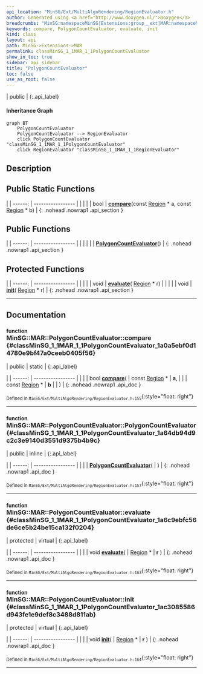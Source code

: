 ```yaml
---
api_location: "MinSG/Ext/MultiAlgoRendering/RegionEvaluator.h"
author: Generated using <a href="http://www.doxygen.nl/">Doxygen</a>
breadcrumbs: "MinSG:namespaceMinSG|Extensions:group__ext|MAR:namespaceMinSG_1_1MAR"
keywords: compare, PolygonCountEvaluator, evaluate, init
kind: class
layout: api
path: MinSG->Extensions->MAR
permalink: classMinSG_1_1MAR_1_1PolygonCountEvaluator
show_in_toc: true
sidebar: api_sidebar
title: "PolygonCountEvaluator"
toc: false
use_as_root: false
---
```


| public |
{:.api_label}

#### Inheritance Graph

```mermaid
graph BT
	PolygonCountEvaluator
	PolygonCountEvaluator --> RegionEvaluator
	click PolygonCountEvaluator "classMinSG_1_1MAR_1_1PolygonCountEvaluator"
	click RegionEvaluator "classMinSG_1_1MAR_1_1RegionEvaluator"
```

## Description





## Public Static Functions

|
| ------: | ----------------- |
|  | |
| bool | **[compare](#classMinSG_1_1MAR_1_1PolygonCountEvaluator_1a0a5ebf0d14780e9bf47a0ceeb0405f56)**(const [Region](classMinSG_1_1MAR_1_1Region) * a, const [Region](classMinSG_1_1MAR_1_1Region) * b) |
{: .nohead .nowrap1 .api_section }


## Public Functions

|
| ------: | ----------------- |
|  | |
|  | **[PolygonCountEvaluator](#classMinSG_1_1MAR_1_1PolygonCountEvaluator_1a64db94d9c2c3e9140d3551d9375b4b9c)**() |
{: .nohead .nowrap1 .api_section }


## Protected Functions

|
| ------: | ----------------- |
|  | |
| void | **[evaluate](#classMinSG_1_1MAR_1_1PolygonCountEvaluator_1a6c9ebfc56de6ce5b24be15ca132f0204)**( [Region](classMinSG_1_1MAR_1_1Region) * r) |
|  | |
| void | **[init](#classMinSG_1_1MAR_1_1PolygonCountEvaluator_1ac3085586d943fe1e9def8c3488d811ab)**( [Region](classMinSG_1_1MAR_1_1Region) * r) |
{: .nohead .nowrap1 .api_section }


-------------------------------------------------------------------

## Documentation

### <small>function</small><br/> MinSG::MAR::PolygonCountEvaluator::compare {#classMinSG_1_1MAR_1_1PolygonCountEvaluator_1a0a5ebf0d14780e9bf47a0ceeb0405f56}

| public | static |
{:.api_label}

|
| ------: | ----------------- |
|  |
| bool **[compare](#classMinSG_1_1MAR_1_1PolygonCountEvaluator_1a0a5ebf0d14780e9bf47a0ceeb0405f56)**( | const [Region](classMinSG_1_1MAR_1_1Region) * | **a**, |
| | const [Region](classMinSG_1_1MAR_1_1Region) * | **b** |
|   ) |
{: .nohead .nowrap1 .api_doc }





<sub>Defined in `MinSG/Ext/MultiAlgoRendering/RegionEvaluator.h:155`</sub>{:style="float: right"}

-------------------------------------------------------------------

### <small>function</small><br/> MinSG::MAR::PolygonCountEvaluator::PolygonCountEvaluator {#classMinSG_1_1MAR_1_1PolygonCountEvaluator_1a64db94d9c2c3e9140d3551d9375b4b9c}

| public | inline |
{:.api_label}

|
| ------: | ----------------- |
|  |
|  **[PolygonCountEvaluator](#classMinSG_1_1MAR_1_1PolygonCountEvaluator_1a64db94d9c2c3e9140d3551d9375b4b9c)**( |  ) |
{: .nohead .nowrap1 .api_doc }





<sub>Defined in `MinSG/Ext/MultiAlgoRendering/RegionEvaluator.h:157`</sub>{:style="float: right"}

-------------------------------------------------------------------

### <small>function</small><br/> MinSG::MAR::PolygonCountEvaluator::evaluate {#classMinSG_1_1MAR_1_1PolygonCountEvaluator_1a6c9ebfc56de6ce5b24be15ca132f0204}

| protected | virtual |
{:.api_label}

|
| ------: | ----------------- |
|  |
| void **[evaluate](#classMinSG_1_1MAR_1_1PolygonCountEvaluator_1a6c9ebfc56de6ce5b24be15ca132f0204)**( |  [Region](classMinSG_1_1MAR_1_1Region) * | **r** ) |
{: .nohead .nowrap1 .api_doc }





<sub>Defined in `MinSG/Ext/MultiAlgoRendering/RegionEvaluator.h:163`</sub>{:style="float: right"}

-------------------------------------------------------------------

### <small>function</small><br/> MinSG::MAR::PolygonCountEvaluator::init {#classMinSG_1_1MAR_1_1PolygonCountEvaluator_1ac3085586d943fe1e9def8c3488d811ab}

| protected | virtual |
{:.api_label}

|
| ------: | ----------------- |
|  |
| void **[init](#classMinSG_1_1MAR_1_1PolygonCountEvaluator_1ac3085586d943fe1e9def8c3488d811ab)**( |  [Region](classMinSG_1_1MAR_1_1Region) * | **r** ) |
{: .nohead .nowrap1 .api_doc }





<sub>Defined in `MinSG/Ext/MultiAlgoRendering/RegionEvaluator.h:164`</sub>{:style="float: right"}

-------------------------------------------------------------------

